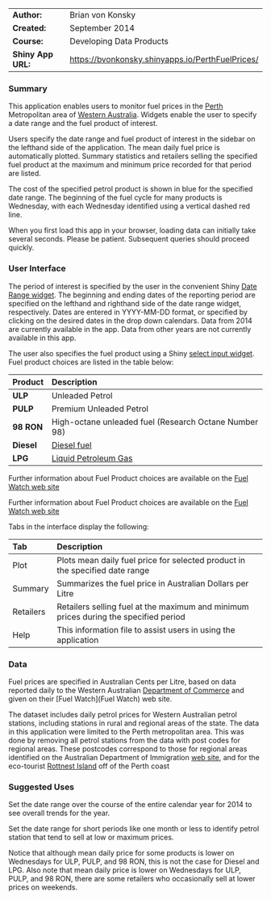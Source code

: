 
|                   |                                                        |
|:------------------|:-------------------------------------------------------|
|**Author:**        | Brian von Konsky
|**Created:**       | September 2014
|**Course:**        | Developing Data Products
|**Shiny App URL:** | https://bvonkonsky.shinyapps.io/PerthFuelPrices/   

### Summary

This application enables users to monitor fuel prices in the [Perth](http://en.wikipedia.org/wiki/Perth) Metropolitan area of [Western Australia](http://en.wikipedia.org/wiki/Western_Australia).  Widgets enable the user to specify a date range and the fuel product of interest. 

Users specify the date range and fuel product of interest in the sidebar on the lefthand side of the application. The mean daily fuel price is automatically plotted. Summary statistics and retailers selling the specified fuel product at the maximum and minimum price recorded for that period are listed.

The cost of the specified petrol product is shown in blue for the specified date range. The beginning of the fuel cycle for many products is Wednesday, with each Wednesday identified using a vertical dashed red line.

When you first load this app in your browser, loading data can initially take several seconds. Please be patient. Subsequent queries should proceed quickly.

### User Interface 

The period of interest is specified by the user in the convenient Shiny [Date Range widget](http://shiny.rstudio.com/gallery/date-and-date-range.html).  The beginning and ending dates of the reporting period are specified on the lefthand and righthand side of the date range widget, respectively. Dates are entered in YYYY-MM-DD format, or specified by clicking on the desired dates in the drop down calendars. Data from 2014 are currently available in the app. Data from other years are not currently available in this app.

The user also specifies the fuel product using a Shiny [select input widget](http://shiny.rstudio.com/reference/shiny/latest/selectInput.html).  Fuel product choices are listed in the table below:

|Product     |Description          |
|:-----------|:-------------------|
|**ULP**     | Unleaded Petrol
|**PULP**    | Premium Unleaded Petrol
|**98 RON**  | High-octane unleaded fuel (Research Octane Number 98)
|**Diesel**  | [Diesel fuel](http://en.wikipedia.org/wiki/Diesel_fuel)
|**LPG**     | [Liquid Petroleum Gas](http://en.wikipedia.org/wiki/Liquefied_petroleum_gas)


Further information about Fuel Product choices are available on the [Fuel Watch web site](http://www.fuelwatch.wa.gov.au/fuelwatch/pages/public/contentholder.jspx?key=fuelTypes.html)

Further information about Fuel Product choices are available on the [Fuel Watch web site](http://www.fuelwatch.wa.gov.au/fuelwatch/pages/public/contentholder.jspx?key=fuelTypes.html)

Tabs in the interface display the following:

| Tab        |  Description       |
|:-----------|:-------------------|
| Plot       | Plots mean daily fuel price for selected product in the specified date range
| Summary    | Summarizes the fuel price in Australian Dollars per Litre
| Retailers  | Retailers selling fuel at the maximum and minimum prices during the specified period
| Help       | This information file to assist users in using the application

### Data

Fuel prices are specified in Australian Cents per Litre, based on data reported daily to the Western Australian [Department of Commerce](http://www.commerce.wa.gov.au/) and given on their [Fuel Watch](Fuel Watch) web site.

The dataset includes daily petrol prices for Western Australian petrol stations, including stations in rural and regional areas of the state.  The data in this application were limited to the Perth metropolitan area. This was done by removing all petrol stations from the data with post codes for regional areas. These postcodes correspond to those for regional areas identified on the Australian Department of Immigration [web site]( https://www.immi.gov.au/skilled/general-skilled-migration/regional-growth.htm), and for the eco-tourist [Rottnest Island](http://en.wikipedia.org/wiki/Rottnest_Island) off of the Perth coast

### Suggested Uses
Set the date range over the course of the entire calendar year for 2014 to see overall trends for the year.


Set the date range for short periods like one month or less to identify petrol station that tend to sell at low or maximum prices.

Notice that although mean daily price for some products is lower on Wednesdays for ULP, PULP, and 98 RON, this is not the case for Diesel and LPG. Also note that mean daily price is lower on Wednesdays for ULP, PULP, and 98 RON, there are some retailers who occasionally sell at lower prices on weekends.

